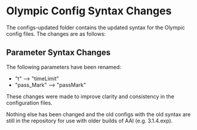 # Olympic Config Syntax Changes

The configs-updated folder contains the updated syntax for the Olympic config files. The changes are as follows:

## Parameter Syntax Changes

The following parameters have been renamed:

- "t" --> "timeLimit"
- "pass_Mark" --> "passMark"

These changes were made to improve clarity and consistency in the configuration files.

Nothing else has been changed and the old configs with the old syntax are still in the repository for use with older builds of AAI (e.g. 3.1.4.exp).